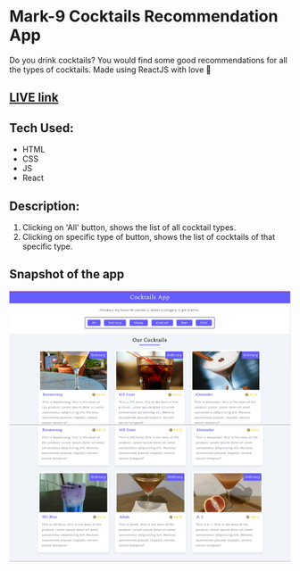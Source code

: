 # Mark-9 Cocktails Recommendation App

Do you drink cocktails? You would find some good recommendations for all the types of cocktails. Made using ReactJS with love 🧡

## [LIVE link](https://neog-mark9-cocktails-recommendation-app.vercel.app/)

## Tech Used: 
- HTML
- CSS
- JS
- React

## Description:

1. Clicking on 'All' button, shows the list of all cocktail types.
1. Clicking on specific type of button, shows the list of cocktails of that specific type.


## Snapshot of the app

![Cocktails App Part-1](cocktails-part1.JPG)
![Cocktails App Part-2](cocktails-part2.JPG)
